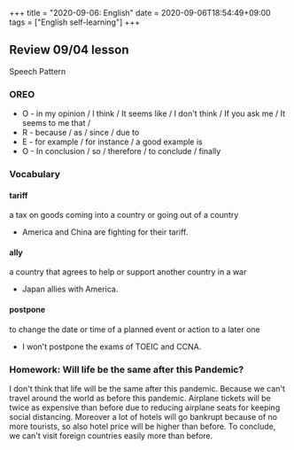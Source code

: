 +++
title =  "2020-09-06: English"
date = 2020-09-06T18:54:49+09:00
tags = ["English self-learning"]
+++

## Review 09/04 lesson

Speech Pattern

### OREO

* O - in my opinion / I think / It seems like / I don't think / If you ask me / It seems to me that /
* R - because / as / since / due to
* E - for example / for instance / a good example is
* O - In conclusion / so / therefore / to conclude / finally

### Vocabulary

#### tariff
a tax on goods coming into a country or going out of a country

* America and China are fighting for their tariff.

#### ally
a country that agrees to help or support another country in a war

* Japan allies with America.

#### postpone
to change the date or time of a planned event or action to a later one

* I won't postpone the exams of TOEIC and CCNA.

### Homework: Will life be the same after this Pandemic?

I don't think that life will be the same after this pandemic.
Because we can't travel around the world as before this pandemic.
Airplane tickets will be twice as expensive than before
due to reducing airplane seats for keeping social distancing.
Moreover a lot of hotels will go bankrupt because of no more tourists,
so also hotel price will be higher than before.
To conclude, we can't visit foreign countries easily more than before.
